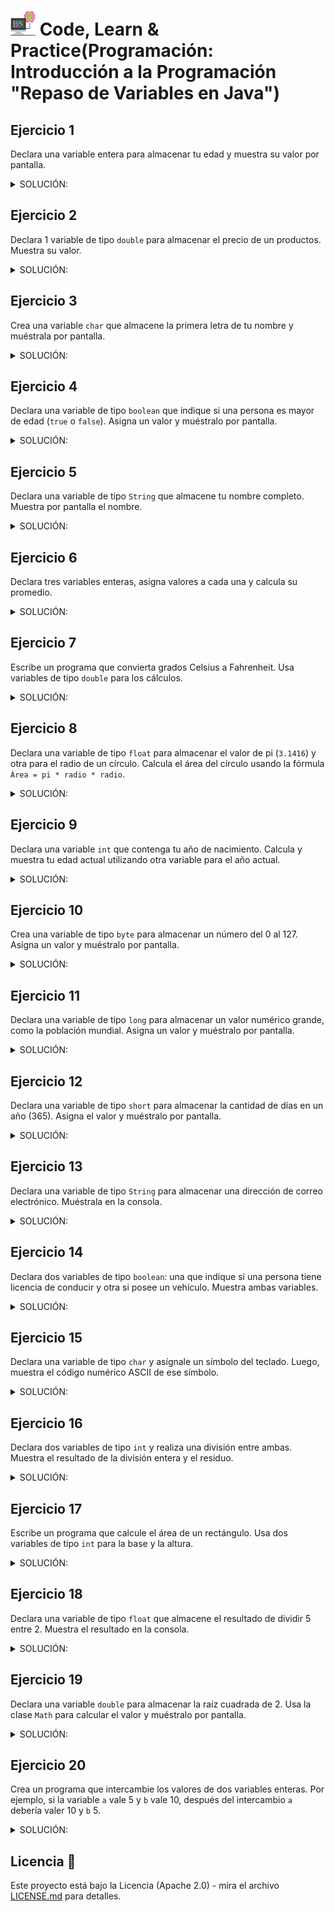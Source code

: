# <img src=../../../../../images/computer.png width="40"> Code, Learn & Practice(Programación: Introducción a la Programación "Repaso de Variables en Java")

## Ejercicio 1

Declara una variable entera para almacenar tu edad y muestra su valor por pantalla.

<details>
  <summary>SOLUCIÓN:</summary>

```java
public class Main {
    public static void main(String[] args) {
        int edad = 25;
        System.out.println("Edad: " + edad);
    }
}
```

</details>

## Ejercicio 2

Declara 1 variable de tipo `double` para almacenar el precio de un productos. Muestra su valor.

<details>
  <summary>SOLUCIÓN:</summary>

```java
public class Main {
    public static void main(String[] args) {
        double precio = 19.99;
        System.out.println("Precio: " + precio);
    }
}

```

</details>

## Ejercicio 3

Crea una variable `char` que almacene la primera letra de tu nombre y muéstrala por pantalla.

<details>
  <summary>SOLUCIÓN:</summary>

```java
public class Main {
    public static void main(String[] args) {
        char inicial = 'J';
        System.out.println("Inicial: " + inicial);
    }
}
```

</details>

## Ejercicio 4

Declara una variable de tipo `boolean` que indique si una persona es mayor de edad (`true` o `false`). Asigna un valor y muéstralo por pantalla.

<details>
  <summary>SOLUCIÓN:</summary>

```java
public class Main {
    public static void main(String[] args) {
        boolean esMayorDeEdad = true; // Cambia a false si es menor de edad
        System.out.println("¿Es mayor de edad? " + esMayorDeEdad);
    }
}
```

</details>

## Ejercicio 5

Declara una variable de tipo `String` que almacene tu nombre completo. Muestra por pantalla el nombre.

<details>
  <summary>SOLUCIÓN:</summary>

```java
public class Main {
    public static void main(String[] args) {
        String nombreCompleto = "Juan Pérez"; // Reemplaza con tu nombre completo
        System.out.println("Nombre completo: " + nombreCompleto);
    }
}
```

</details>

## Ejercicio 6

Declara tres variables enteras, asigna valores a cada una y calcula su promedio.

<details>
  <summary>SOLUCIÓN:</summary>

```java
public class Main {
    public static void main(String[] args) {
        int numero1 = 10;
        int numero2 = 20;
        int numero3 = 30;

        int suma = numero1 + numero2 + numero3;
        double promedio = suma / 3.0;

        System.out.println("El promedio es: " + promedio);
    }
}
```

</details>

## Ejercicio 7

Escribe un programa que convierta grados Celsius a Fahrenheit. Usa variables de tipo `double` para los cálculos.

<details>
  <summary>SOLUCIÓN:</summary>

```java
public class Main {
    public static void main(String[] args) {
        double gradosCelsius = 25.0; // Cambia este valor para probar con otros grados Celsius
        double gradosFahrenheit = (gradosCelsius * 9/5) + 32;

        System.out.println(gradosCelsius + " grados Celsius equivalen a " + gradosFahrenheit + " grados Fahrenheit.");
    }
}
```

</details>

## Ejercicio 8

Declara una variable de tipo `float` para almacenar el valor de pi (`3.1416`) y otra para el radio de un círculo. Calcula el área del círculo usando la fórmula `Área = pi * radio * radio`.

<details>
  <summary>SOLUCIÓN:</summary>

```java
public class Main {
    public static void main(String[] args) {
        float pi = 3.1416f; // Declaración y asignación del valor de pi
        float radio = 5.0f; // Asignación de un valor para el radio del círculo

        float area = pi * radio * radio;

        System.out.println("El área del círculo es: " + area);
    }
}
```

</details>

## Ejercicio 9

Declara una variable `int` que contenga tu año de nacimiento. Calcula y muestra tu edad actual utilizando otra variable para el año actual.

<details>
  <summary>SOLUCIÓN:</summary>

```java
public class Main {
    public static void main(String[] args) {
        int anioNacimiento = 1995; // Reemplaza este valor con tu año de nacimiento
        int anioActual = 2024; // Año actual

        int edad = anioActual - anioNacimiento;

        System.out.println("Tu edad actual es: " + edad);
    }
}
```

</details>

## Ejercicio 10

Crea una variable de tipo `byte` para almacenar un número del 0 al 127. Asigna un valor y muéstralo por pantalla.

<details>
  <summary>SOLUCIÓN:</summary>

```java
public class Main {
    public static void main(String[] args) {
        byte numero = 100; // Asigna un valor entre 0 y 127

        System.out.println("El número es: " + numero);
    }
}

```

</details>

## Ejercicio 11

Declara una variable de tipo `long` para almacenar un valor numérico grande, como la población mundial. Asigna un valor y muéstralo por pantalla.

<details>
  <summary>SOLUCIÓN:</summary>

```java
public class Main {
    public static void main(String[] args) {
        long poblacionMundial = 7800000000L; // Asigna un valor grande, agrega 'L' para indicar que es un long

        System.out.println("La población mundial es: " + poblacionMundial);
    }
}
```

</details>

## Ejercicio 12

Declara una variable de tipo `short` para almacenar la cantidad de días en un año (365). Asigna el valor y muéstralo por pantalla.

<details>
  <summary>SOLUCIÓN:</summary>

```java
public class Main {
    public static void main(String[] args) {
        short diasEnUnAno = 365; // Asigna el valor de los días en un año

        System.out.println("La cantidad de días en un año es: " + diasEnUnAno);
    }
}
```

</details>

## Ejercicio 13

Declara una variable de tipo `String` para almacenar una dirección de correo electrónico. Muéstrala en la consola.

<details>
  <summary>SOLUCIÓN:</summary>

```java
public class Main {
    public static void main(String[] args) {
        String correoElectronico = "tu.email@ejemplo.com"; // Reemplaza con tu dirección de correo electrónico

        System.out.println("La dirección de correo electrónico es: " + correoElectronico);
    }
}
```

</details>

## Ejercicio 14

Declara dos variables de tipo `boolean`: una que indique si una persona tiene licencia de conducir y otra si posee un vehículo. Muestra ambas variables.

<details>
  <summary>SOLUCIÓN:</summary>

```java
public class Main {
    public static void main(String[] args) {
        boolean tieneLicencia = true;  
        boolean poseeVehiculo = false;  

        System.out.println("¿Tiene licencia de conducir? " + tieneLicencia);
        System.out.println("¿Posee un vehículo? " + poseeVehiculo);
    }
}
```

</details>

## Ejercicio 15

Declara una variable de tipo `char` y asígnale un símbolo del teclado. Luego, muestra el código numérico ASCII de ese símbolo.

<details>
  <summary>SOLUCIÓN:</summary>

```java
public class Main {
    public static void main(String[] args) {
        char simbolo = '@'; 
        int codigoASCII = (int) simbolo;

        System.out.println("El símbolo es: " + simbolo);
        System.out.println("El código ASCII de '" + simbolo + "' es: " + codigoASCII);
    }
}
```

</details>

## Ejercicio 16

Declara dos variables de tipo `int` y realiza una división entre ambas. Muestra el resultado de la división entera y el residuo.

<details>
  <summary>SOLUCIÓN:</summary>

```java
public class Main {
    public static void main(String[] args) {
        int numero1 = 10;
        int numero2 = 3;  

        int divisionEntera = numero1 / numero2; 
        int residuo = numero1 % numero2;  

        System.out.println("La división entera de " + numero1 + " entre " + numero2 + " es: " + divisionEntera);
        System.out.println("El residuo de la división de " + numero1 + " entre " + numero2 + " es: " + residuo);
    }
}
```

</details>

## Ejercicio 17

Escribe un programa que calcule el área de un rectángulo. Usa dos variables de tipo `int` para la base y la altura.

<details>
  <summary>SOLUCIÓN:</summary>

```java
public class Main {
    public static void main(String[] args) {
        int base = 5;
        int altura = 10;
        int area = base * altura;
        System.out.println("El área del rectángulo es: " + area);
    }
}
```

</details>

## Ejercicio 18

Declara una variable de tipo `float` que almacene el resultado de dividir 5 entre 2. Muestra el resultado en la consola.

<details>
  <summary>SOLUCIÓN:</summary>

```java
public class Main {
    public static void main(String[] args) {
        float resultado = 5f / 2;
        System.out.println("El resultado de dividir 5 entre 2 es: " + resultado);
    }
}
```

</details>

## Ejercicio 19

Declara una variable `double` para almacenar la raíz cuadrada de 2. Usa la clase `Math` para calcular el valor y muéstralo por pantalla.

<details>
  <summary>SOLUCIÓN:</summary>

```java
public class Main {
    public static void main(String[] args) {
        double raizCuadradaDeDos = Math.sqrt(2); 
        System.out.println("La raíz cuadrada de 2 es: " + raizCuadradaDeDos);
    }
}
```

</details>

## Ejercicio 20

Crea un programa que intercambie los valores de dos variables enteras. Por ejemplo, si la variable `a` vale 5 y `b` vale 10, después del intercambio `a` debería valer 10 y `b` 5.

<details>
  <summary>SOLUCIÓN:</summary>

```java
public class Main {
    public static void main(String[] args) {
        int a = 5; 
        int b = 10; 

        System.out.println("Antes del intercambio:");
        System.out.println("a = " + a);
        System.out.println("b = " + b);

        int temp = a; 
        a = b; 
        b = temp; 
        System.out.println("Después del intercambio:");
        System.out.println("a = " + a);
        System.out.println("b = " + b);
    }
}
```

</details>

## Licencia 📄

Este proyecto está bajo la Licencia (Apache 2.0) - mira el archivo [LICENSE.md]([../../../LICENSE.md](https://github.com/jpexposito/code-learn-practice/blob/main/LICENSE)) para detalles.
